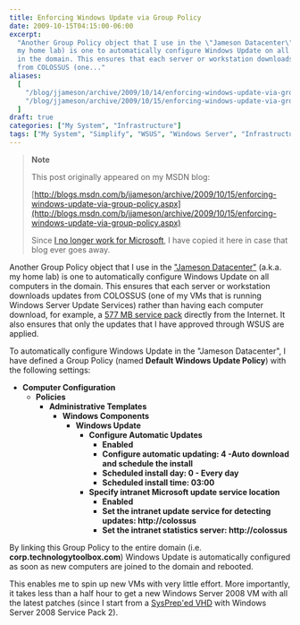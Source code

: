 ```yaml
---
title: Enforcing Windows Update via Group Policy
date: 2009-10-15T04:15:00-06:00
excerpt:
  "Another Group Policy object that I use in the \"Jameson Datacenter\" (a.k.a.
  my home lab) is one to automatically configure Windows Update on all computers
  in the domain. This ensures that each server or workstation downloads updates
  from COLOSSUS (one..."
aliases:
  [
    "/blog/jjameson/archive/2009/10/14/enforcing-windows-update-via-group-policy.aspx",
    "/blog/jjameson/archive/2009/10/15/enforcing-windows-update-via-group-policy.aspx",
  ]
draft: true
categories: ["My System", "Infrastructure"]
tags: ["My System", "Simplify", "WSUS", "Windows Server", "Infrastructure"]
---
```


> **Note**
>
> This post originally appeared on my MSDN blog:
>
> [http://blogs.msdn.com/b/jjameson/archive/2009/10/15/enforcing-windows-update-via-group-policy.aspx](http://blogs.msdn.com/b/jjameson/archive/2009/10/15/enforcing-windows-update-via-group-policy.aspx)
>
> Since
> [I no longer work for Microsoft](/blog/jjameson/2011/09/02/last-day-with-microsoft),
> I have copied it here in case that blog ever goes away.

Another Group Policy object that I use in the
["Jameson Datacenter"](/blog/jjameson/2009/09/14/the-jameson-datacenter) (a.k.a.
my home lab) is one to automatically configure Windows Update on all computers
in the domain. This ensures that each server or workstation downloads updates
from COLOSSUS (one of my VMs that is running Windows Server Update Services)
rather than having each computer download, for example, a
[577 MB service pack](http://www.microsoft.com/downloads/details.aspx?FamilyID=656c9d4a-55ec-4972-a0d7-b1a6fedf51a7&displaylang=en)
directly from the Internet. It also ensures that only the updates that I have
approved through WSUS are applied.

To automatically configure Windows Update in the "Jameson Datacenter", I have
defined a Group Policy (named **Default Windows Update Policy**) with the
following settings:

- **Computer Configuration**
  - **Policies**
    - **Administrative Templates**
      - **Windows Components**
        - **Windows Update**
          - **Configure Automatic Updates**
            - **Enabled**
            - **Configure automatic updating: 4 -Auto download and schedule the
              install**
            - **Scheduled install day: 0 - Every day**
            - **Scheduled install time: 03:00**
          - **Specify intranet Microsoft update service location**
            - **Enabled**
            - **Set the intranet update service for detecting updates:
              http://colossus**
            - **Set the intranet statistics server: http://colossus**

By linking this Group Policy to the entire domain (i.e.
**corp.technologytoolbox.com**) Windows Update is automatically configured as
soon as new computers are joined to the domain and rebooted.

This enables me to spin up new VMs with very little effort. More importantly, it
takes less than a half hour to get a new Windows Server 2008 VM with all the
latest patches (since I start from a
[SysPrep'ed VHD](/blog/jjameson/2009/08/13/using-sysprep-ed-vhds-for-new-hyper-v-virtual-machines)
with Windows Server 2008 Service Pack 2).
